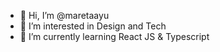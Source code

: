 - 👋 Hi, I’m @maretaayu
- 👀 I’m interested in Design and Tech
- 🌱 I’m currently learning React JS & Typescript

<!---
maretaayu/maretaayu is a ✨ special ✨ repository because its `README.md` (this file) appears on your GitHub profile.
You can click the Preview link to take a look at your changes.
--->

